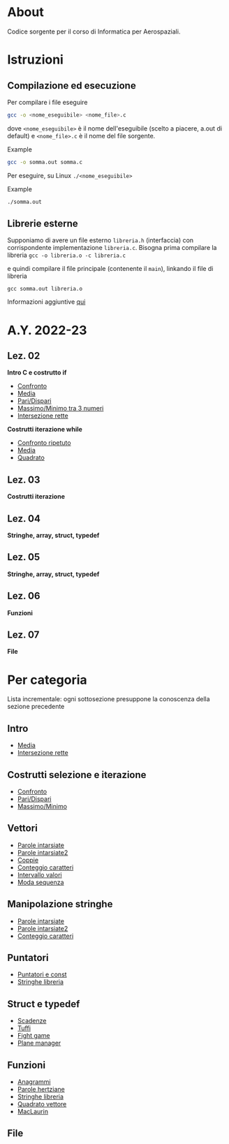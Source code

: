 # About
Codice sorgente per il corso di Informatica per Aerospaziali.

# Istruzioni
## Compilazione ed esecuzione ##
Per compilare i file eseguire

```bash
gcc -o <nome_eseguibile> <nome_file>.c
```

dove ``<nome_eseguibile>`` è il nome dell'eseguibile (scelto a piacere, a.out di
default) e ``<nome_file>.c`` è il nome del file sorgente.

Example
```bash
gcc -o somma.out somma.c
```

Per eseguire, su Linux ``./<nome_eseguibile>``

Example
```bash
./somma.out
```

## Librerie esterne ##
Supponiamo di avere un file esterno `libreria.h` (interfaccia) con corrispondente implementazione `libreria.c`.
Bisogna prima compilare la libreria
```gcc -o libreria.o -c libreria.c```

e quindi compilare il file principale (contenente il `main`), linkando il file di libreria

```gcc somma.out libreria.o```

Informazioni aggiuntive [qui](https://www.cs.swarthmore.edu/~newhall/unixhelp/howto_C_libraries.html)

# A.Y. 2022-23
## Lez. 02
**Intro C e costrutto if**
* [Confronto](src/confronto.c)
* [Media](src/media.c)
* [Pari/Dispari](src/dis_pari.c)
* [Massimo/Minimo tra 3 numeri](src/max_min.c)
* [Intersezione rette](src/intersezione.c)

**Costrutti iterazione while**
* [Confronto ripetuto](src/confronto_ripetuto.c)
* [Media](src/media_var.c)
* [Quadrato](src/quadrato.c)

## Lez. 03
**Costrutti iterazione**
<!-- * [Fibonacci](src/fibonacci.c) -->
<!-- * [Numeri primi](src/primi.c) -->
<!-- * [Numeri triangolari](src/triangolari.c) -->
<!-- * [Conversione in binario invertita](src/binario_inverso.c) -->
<!-- * [Conversione in binario dritta - alternativa 1](src/binario_dritto.c) -->
<!-- * [Conversione in binario dritta - alternativa 2](src/binario_dritto2.c) -->


## Lez. 04
**Stringhe, array, struct, typedef**
<!-- * [String2int con getchar](src/getchar_ex.c) -->
<!-- * [Sequenze pari](src/sequenze.c) -->
<!-- * [Numeri affiatati](src/affiatati.c) -->
<!-- * [Stima pi greco ](src/pi_monte_carlo.c) -->
<!-- * [Bubble sort](src/bubble_sort.c) -->

<!-- **Altri** -->
<!-- * [Insertion sort](src/insertion_sort.c) -->
<!-- * [Selection sort](src/selection_sort.c) -->
<!-- * [Stampa tabelline](src/tabelline.c) -->
<!-- * [Gioco tris](src/tris.c) -->


## Lez. 05
**Stringhe, array, struct, typedef**
<!-- * [Parole intarsiate](src/parole_intarsiate.c) -->
<!-- * [Parole intarsiate2](src/parole_intarsiate2.c) -->
<!-- * [Coppie](src/coppie.c) -->
<!-- * [Conteggio caratteri](src/conteggio_caratteri.c) -->
<!-- * [Intervallo valori](src/intervallo_valori.c) -->
<!-- * [Moda sequenza](src/moda.c) -->
<!-- * [Anagrammi](src/anagrammi.c) -->

## Lez. 06
**Funzioni**
<!-- * [MacLaurin](src/maclaurin.c) -->
<!-- * [Quadrato vettore](src/quadrato-vettore.c) -->
<!-- * [Parole hertziane](src/hertziane.c) -->
<!-- **Struct** -->
<!-- * [Scadenze](src/scadenze.c) -->
<!-- * [Puntatori e const](src/pointers_const.c) -->
<!-- * [Fight game](src/fight_game.c) -->
<!-- a -->
<!-- * [Stringhe libreria](src/stringhe-libreria.c) -->
<!-- * [Cerniera](src/cerniera.c) -->
<!-- * [Plane manager](src/plane_manager_stack.c) -->
<!-- <\!-- * [Tuffi](src/tuffi.c) -\-> -->

## Lez. 07
**File**

# Per categoria
Lista incrementale: ogni sottosezione presuppone la conoscenza della sezione precedente

## Intro
* [Media](src/media.c)
* [Intersezione rette](src/intersezione.c)

## Costrutti selezione e iterazione
* [Confronto](src/confronto.c)
* [Pari/Dispari](src/dis_pari.c)
* [Massimo/Minimo](src/max_min.c)

## Vettori
* [Parole intarsiate](src/parole_intarsiate.c)
* [Parole intarsiate2](src/parole_intarsiate2.c)
* [Coppie](src/coppie.c)
* [Conteggio caratteri](src/conteggio_caratteri.c)
* [Intervallo valori](src/intervallo_valori.c)
* [Moda sequenza](src/moda.c)
## Manipolazione stringhe
<!-- * [Stringhe libreria](src/stringhe-libreria.c) -->
* [Parole intarsiate](src/parole_intarsiate.c)
* [Parole intarsiate2](src/parole_intarsiate2.c)
* [Conteggio caratteri](src/conteggio_caratteri.c)
## Puntatori
* [Puntatori e const](src/pointers_const.c)
* [Stringhe libreria](src/stringhe-libreria.c)
## Struct e typedef
* [Scadenze](src/scadenze.c)
* [Tuffi](src/tuffi.c)
* [Fight game](src/fight_game.c)
* [Plane manager](src/plane_manager.c)
## Funzioni
* [Anagrammi](src/anagrammi.c)
* [Parole hertziane](src/hertziane.c)
* [Stringhe libreria](src/stringhe-libreria.c)
* [Quadrato vettore](src/quadrato-vettore.c)
* [MacLaurin](src/maclaurin.c)
## File

